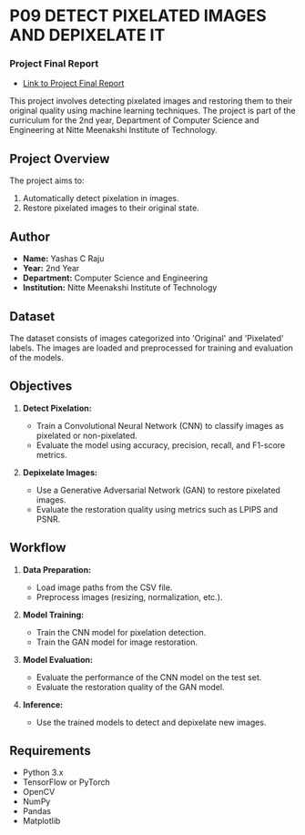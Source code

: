 # P09 DETECT PIXELATED IMAGES AND DEPIXELATE IT 
### Project Final Report
- [Link to Project Final Report](https://docs.google.com/document/d/1b3h0-VPKK3YG0TWc7Td-sR7nVRxzqkAE/edit?usp=drive_link&ouid=108268979758453571814&rtpof=true&sd=true)

This project involves detecting pixelated images and restoring them to their original quality using machine learning techniques. The project is part of the curriculum for the 2nd year, Department of Computer Science and Engineering at Nitte Meenakshi Institute of Technology.

## Project Overview

The project aims to:
1. Automatically detect pixelation in images.
2. Restore pixelated images to their original state.

## Author

- **Name:** Yashas C Raju
- **Year:** 2nd Year
- **Department:** Computer Science and Engineering
- **Institution:** Nitte Meenakshi Institute of Technology

## Dataset

The dataset consists of images categorized into 'Original' and 'Pixelated' labels. The images are loaded and preprocessed for training and evaluation of the models.

## Objectives

1. **Detect Pixelation:** 
   - Train a Convolutional Neural Network (CNN) to classify images as pixelated or non-pixelated.
   - Evaluate the model using accuracy, precision, recall, and F1-score metrics.

2. **Depixelate Images:** 
   - Use a Generative Adversarial Network (GAN) to restore pixelated images.
   - Evaluate the restoration quality using metrics such as LPIPS and PSNR.

## Workflow

1. **Data Preparation:**
   - Load image paths from the CSV file.
   - Preprocess images (resizing, normalization, etc.).

2. **Model Training:**
   - Train the CNN model for pixelation detection.
   - Train the GAN model for image restoration.

3. **Model Evaluation:**
   - Evaluate the performance of the CNN model on the test set.
   - Evaluate the restoration quality of the GAN model.

4. **Inference:**
   - Use the trained models to detect and depixelate new images.

## Requirements

- Python 3.x
- TensorFlow or PyTorch
- OpenCV
- NumPy
- Pandas
- Matplotlib


